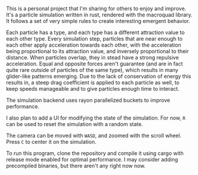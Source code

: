 This is a personal project that I'm sharing for others to enjoy and improve. It's a particle simulation written in rust, rendered with the macroquad library. It follows a set of very simple rules to create interesting emergent behavior. 
  
Each particle has a type, and each type has a different attraction value to each other type. Every simulation step, particles that are near enough to each other apply acceleration towards each other, with the acceleration being proportional to its attraction value, and inversely proportional to their distance. When particles overlap, they in stead have a strong repulsive acceleration. Equal and opposite forces aren't guarantee (and are in fact quite rare outside of particles of the same type), which results in many glider-like patterns emerging. Due to the lack of conservation of energy this results in, a steep drag coefficient is applied to each particle as well, to keep speeds manageable and to give particles enough time to interact. 

The simulation backend uses rayon parallelized buckets to improve performance. 

I also plan to add a UI for modifying the state of the simulation. For now, `R` can be used to reset the simulation with a random state. 

The camera can be moved with `WASD`, and zoomed with the scroll wheel. Press `C` to center it on the simulation. 

To run this program, clone the repository and compile it using cargo with release mode enabled for optimal performance. I may consider adding precompiled binaries, but there aren't any right now now. 
